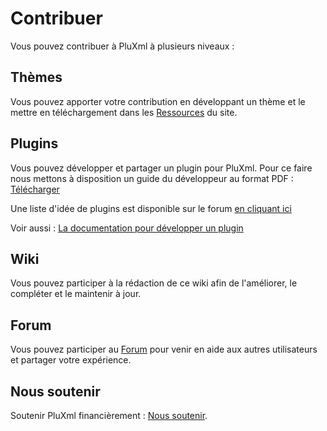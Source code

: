 # Contribuer

Vous pouvez contribuer à PluXml à plusieurs niveaux :

## Thèmes

Vous pouvez apporter votre contribution en développant un thème et le mettre en téléchargement dans les [Ressources](http://ressources.pluxml.org/) du site.

## Plugins

Vous pouvez développer et partager un plugin pour PluXml. Pour ce faire nous mettons à disposition un guide du développeur au format PDF : [Télécharger](http://telechargements.pluxml.org/docs/PluXml_-_Plugins_Guide_du_developpeur_5.1.6.zip)

Une liste d'idée de plugins est disponible sur le forum [en cliquant ici](http://forum.pluxml.org/viewtopic.php?id=2534&p=1)

Voir aussi : [La documentation pour développer un plugin](developper)

## Wiki

Vous pouvez participer à la rédaction de ce wiki afin de l'améliorer, le compléter et le maintenir à jour.

## Forum

Vous pouvez participer au [Forum](http://forum.pluxml.org/) pour venir en aide aux autres utilisateurs et partager votre expérience.

## Nous soutenir

Soutenir PluXml financièrement : [Nous soutenir](https://www.pluxml.org/nous-soutenir.html).
